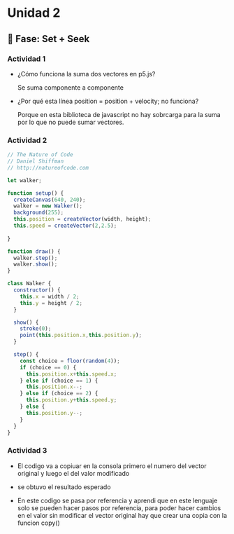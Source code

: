 # Unidad 2

## 🔎 Fase: Set + Seek


### Actividad 1

- ¿Cómo funciona la suma dos vectores en p5.js?

  Se suma componente a componente
  
- ¿Por qué esta línea position = position + velocity; no funciona?

  Porque en esta biblioteca de javascript no hay sobrcarga para la suma por lo que no puede sumar vectores.

### Actividad 2

```js
// The Nature of Code
// Daniel Shiffman
// http://natureofcode.com

let walker;

function setup() {
  createCanvas(640, 240);
  walker = new Walker();
  background(255);
  this.position = createVector(width, height);
  this.speed = createVector(2,2.5);
  
}

function draw() {
  walker.step();
  walker.show();
}

class Walker {
  constructor() {
    this.x = width / 2;
    this.y = height / 2;
  }

  show() {
    stroke(0);
    point(this.position.x,this.position.y);
  }

  step() {
    const choice = floor(random(4));
    if (choice == 0) {
      this.position.x+this.speed.x;
    } else if (choice == 1) {
      this.position.x--;
    } else if (choice == 2) {
      this.position.y+this.speed.y;
    } else {
      this.position.y--;
    }
  }
}
```

### Actividad 3

- El codigo va a copiuar en la consola primero el numero del vector original y luego el del valor modificado

- se obtuvo el resultado esperado

- En este codigo se pasa por referencia y aprendi que en este lenguaje solo se pueden hacer pasos por referencia, para poder hacer cambios en el valor sin modificar el vector original hay que crear una copia con la funcion copy()


